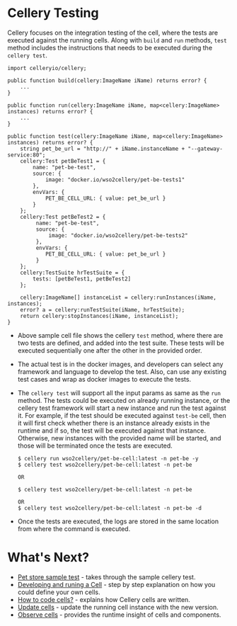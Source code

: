 # Cellery Testing

Cellery focuses on the integration testing of the cell, where the tests are executed against the running cells. Along with `build` and `run` methods,
`test` method includes the instructions that needs to be executed  during the `cellery test`. 

```ballerina
import celleryio/cellery;

public function build(cellery:ImageName iName) returns error? {
    ...
}

public function run(cellery:ImageName iName, map<cellery:ImageName> instances) returns error? {
    ...
}

public function test(cellery:ImageName iName, map<cellery:ImageName> instances) returns error? {
    string pet_be_url = "http://" + iName.instanceName + "--gateway-service:80";
    cellery:Test petBeTest1 = {
        name: "pet-be-test",
        source: {
            image: "docker.io/wso2cellery/pet-be-tests1"
        },
        envVars: {
            PET_BE_CELL_URL: { value: pet_be_url }
        }
    };
    cellery:Test petBeTest2 = {
         name: "pet-be-test",
         source: {
             image: "docker.io/wso2cellery/pet-be-tests2"
         },
         envVars: {
            PET_BE_CELL_URL: { value: pet_be_url }
         }
    };
    cellery:TestSuite hrTestSuite = {
        tests: [petBeTest1, petBeTest2]
    };

    cellery:ImageName[] instanceList = cellery:runInstances(iName, instances);
    error? a = cellery:runTestSuite(iName, hrTestSuite);
    return cellery:stopInstances(iName, instanceList);
}
```

- Above sample cell file shows the cellery `test` method, where there are two tests are defined, and added into the test suite. 
These tests will be executed sequentially one after the other in the provided order. 

- The actual test is in the docker images, and developers can select any framework and language to develop the test. Also, 
can use any existing test cases and wrap as docker images to execute the tests. 

- The `cellery test` will support all the input params as same as the `run` method. The tests could be executed on already running instance, 
or the cellery test framework will start a new instance and run the test against it. For example, if the test should be executed against `test-be` cell, then it will first check whether
there is an instance already exists in the runtime and if so, the test will be executed against that instance. Otherwise, 
new instances with the provided name will be started, and those will be terminated once the tests are executed. 
    ```
    $ cellery run wso2cellery/pet-be-cell:latest -n pet-be -y
    $ cellery test wso2cellery/pet-be-cell:latest -n pet-be
 
    OR

    $ cellery test wso2cellery/pet-be-cell:latest -n pet-be 

    OR 
    $ cellery test wso2cellery/pet-be-cell:latest -n pet-be -d 
    ```
- Once  the tests are executed, the logs are stored in the same location from where the command is executed. 

# What's Next?
- [Pet store sample test](https://github.com/wso2-cellery/samples/tree/master/cells/pet-store) - takes through the sample cellery test.
- [Developing and runing a Cell](writing-a-cell.md) - step by step explanation on how you could define your own cells.
- [How to code cells?](cellery-syntax.md) - explains how Cellery cells are written.
- [Update cells](cell-update.md) - update the running cell instance with the new version.
- [Observe cells](cellery-observability.md) - provides the runtime insight of cells and components.
